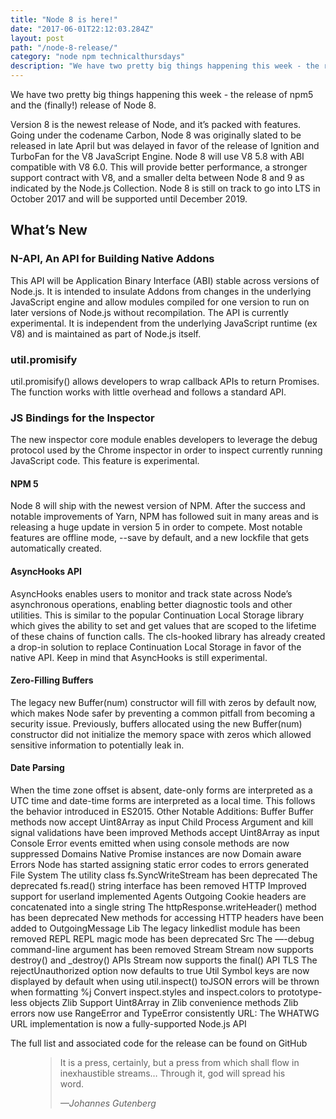 ```yaml
---
title: "Node 8 is here!"
date: "2017-06-01T22:12:03.284Z"
layout: post
path: "/node-8-release/"
category: "node npm technicalthursdays"
description: "We have two pretty big things happening this week - the release of npm5 and the (finally!) release of Node 8."
---
```


We have two pretty big things happening this week - the release of npm5 and the (finally!) release of Node 8.

Version 8 is the newest release of Node, and it’s packed with features. Going under the codename Carbon, Node 8 was originally slated to be released in late April but was delayed in favor of the release of Ignition and TurboFan for the V8 JavaScript Engine. Node 8 will use V8 5.8 with ABI compatible with V8 6.0. This will provide better performance, a stronger support contract with V8, and a smaller delta between Node 8 and 9 as indicated by the Node.js Collection. Node 8 is still on track to go into LTS in October 2017 and will be supported until December 2019.

## What’s New

### N-API, An API for Building Native Addons
This API will be Application Binary Interface (ABI) stable across versions of Node.js. It is intended to insulate Addons from changes in the underlying JavaScript engine and allow modules compiled for one version to run on later versions of Node.js without recompilation. The API is currently experimental. It is independent from the underlying JavaScript runtime (ex V8) and is maintained as part of Node.js itself.

### util.promisify
util.promisify() allows developers to wrap callback APIs to return Promises. The function works with little overhead and follows a standard API.

### JS Bindings for the Inspector
The new inspector core module enables developers to leverage the debug protocol used by the Chrome inspector in order to inspect currently running JavaScript code. This feature is experimental.

#### NPM 5
Node 8 will ship with the newest version of NPM. After the success and notable improvements of Yarn, NPM has followed suit in many areas and is releasing a huge update in version 5 in order to compete. Most notable features are offline mode, --save by default, and a new lockfile that gets automatically created.

#### AsyncHooks API
AsyncHooks enables users to monitor and track state across Node’s asynchronous operations, enabling better diagnostic tools and other utilities. This is similar to the popular Continuation Local Storage library which gives the ability to set and get values that are scoped to the lifetime of these chains of function calls. The cls-hooked library has already created a drop-in solution to replace Continuation Local Storage in favor of the native API. Keep in mind that AsyncHooks is still experimental.

#### Zero-Filling Buffers
The legacy new Buffer(num) constructor will fill with zeros by default now, which makes Node safer by preventing a common pitfall from becoming a security issue. Previously, buffers allocated using the new Buffer(num) constructor did not initialize the memory space with zeros which allowed sensitive information to potentially leak in.

#### Date Parsing
When the time zone offset is absent, date-only forms are interpreted as a UTC time and date-time forms are interpreted as a local time. This follows the behavior introduced in ES2015.
Other Notable Additions:
Buffer
Buffer methods now accept Uint8Array as input
Child Process
Argument and kill signal validations have been improved
Methods accept Uint8Array as input
Console
Error events emitted when using console methods are now suppressed
Domains
Native Promise instances are now Domain aware
Errors
Node has started assigning static error codes to errors generated
File System
The utility class fs.SyncWriteStream has been deprecated
The deprecated fs.read() string interface has been removed
HTTP
Improved support for userland implemented Agents
Outgoing Cookie headers are concatenated into a single string
The httpResponse.writeHeader() method has been deprecated
New methods for accessing HTTP headers have been added to OutgoingMessage
Lib
The legacy linkedlist module has been removed
REPL
REPL magic mode has been deprecated
Src
The —-debug command-line argument has been removed
Stream
Stream now supports destroy() and _destroy() APIs
Stream now supports the final() API
TLS
The rejectUnauthorized option now defaults to true
Util
Symbol keys are now displayed by default when using util.inspect()
toJSON errors will be thrown when formatting %j
Convert inspect.styles and inspect.colors to prototype-less objects
Zlib
Support Uint8Array in Zlib convenience methods
Zlib errors now use RangeError and TypeError consistently
URL:
The WHATWG URL implementation is now a fully-supported Node.js API

The full list and associated code for the release can be found on GitHub

<figure>
	<blockquote>
		<p>It is a press, certainly, but a press from which shall flow in inexhaustible streams… Through it, god will spread his word.</p>
		<footer>
			<cite>—Johannes Gutenberg</cite>
		</footer>
	</blockquote>
</figure>
